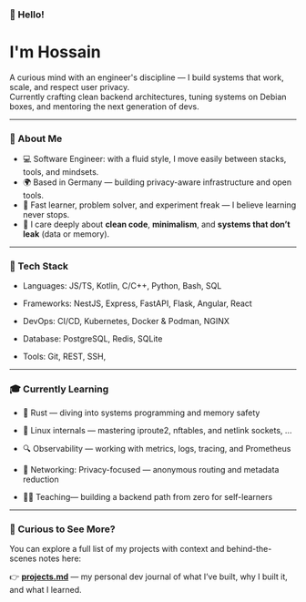 ### 👋 Hello!
# I'm Hossain

A curious mind with an engineer's discipline — I build systems that work, scale, and respect user privacy.  
Currently crafting clean backend architectures, tuning systems on Debian boxes, and mentoring the next generation of devs.

---

### 🧭 About Me

- 💻 Software Engineer: with a fluid style, I move easily between stacks, tools, and mindsets.
- 🌍 Based in Germany — building privacy-aware infrastructure and open tools.
- 🧪 Fast learner, problem solver, and experiment freak — I believe learning never stops.
- 🔧 I care deeply about **clean code**, **minimalism**, and **systems that don’t leak** (data or memory).


---

### 🔨 Tech Stack

- Languages:    JS/TS, Kotlin, C/C++, Python, Bash, SQL

- Frameworks:   NestJS, Express, FastAPI, Flask, Angular, React

- DevOps:       CI/CD, Kubernetes, Docker \& Podman, NGINX  

- Database:     PostgreSQL, Redis, SQLite  

- Tools:        Git, REST, SSH, 
---

### 🎓 Currently Learning

- 🦀 Rust — diving into systems programming and memory safety

- 🧬 Linux internals — mastering iproute2, nftables, and netlink sockets, ...

- 🔍 Observability — working with metrics, logs, tracing, and Prometheus

- 🔐 Networking: Privacy-focused — anonymous routing and metadata reduction

- 🧑‍🏫 Teaching— building a backend path from zero for self-learners

---

### 📂 Curious to See More?

You can explore a full list of my projects with context and behind-the-scenes notes here:

👉 [**projects.md**](./projects.md) — my personal dev journal of what I’ve built, why I built it, and what I learned.
